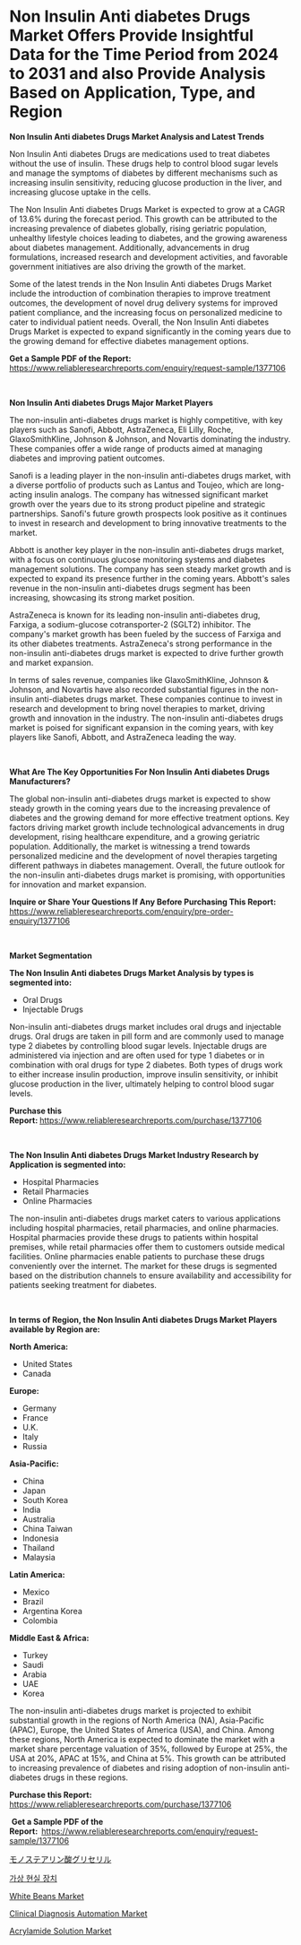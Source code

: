 <p><h1>Non Insulin Anti diabetes Drugs Market Offers Provide Insightful Data for the Time Period from 2024 to 2031 and also Provide Analysis Based on Application, Type, and Region</h1></p><p><strong>Non Insulin Anti diabetes Drugs Market Analysis and Latest Trends</strong></p>
<p><p>Non Insulin Anti diabetes Drugs are medications used to treat diabetes without the use of insulin. These drugs help to control blood sugar levels and manage the symptoms of diabetes by different mechanisms such as increasing insulin sensitivity, reducing glucose production in the liver, and increasing glucose uptake in the cells.</p><p>The Non Insulin Anti diabetes Drugs Market is expected to grow at a CAGR of 13.6% during the forecast period. This growth can be attributed to the increasing prevalence of diabetes globally, rising geriatric population, unhealthy lifestyle choices leading to diabetes, and the growing awareness about diabetes management. Additionally, advancements in drug formulations, increased research and development activities, and favorable government initiatives are also driving the growth of the market.</p><p>Some of the latest trends in the Non Insulin Anti diabetes Drugs Market include the introduction of combination therapies to improve treatment outcomes, the development of novel drug delivery systems for improved patient compliance, and the increasing focus on personalized medicine to cater to individual patient needs. Overall, the Non Insulin Anti diabetes Drugs Market is expected to expand significantly in the coming years due to the growing demand for effective diabetes management options.</p></p>
<p><strong>Get a Sample PDF of the Report:&nbsp;</strong> <a href="https://www.reliableresearchreports.com/enquiry/request-sample/1377106">https://www.reliableresearchreports.com/enquiry/request-sample/1377106</a></p>
<p>&nbsp;</p>
<p><strong>Non Insulin Anti diabetes Drugs Major Market Players</strong></p>
<p><p>The non-insulin anti-diabetes drugs market is highly competitive, with key players such as Sanofi, Abbott, AstraZeneca, Eli Lilly, Roche, GlaxoSmithKline, Johnson & Johnson, and Novartis dominating the industry. These companies offer a wide range of products aimed at managing diabetes and improving patient outcomes.</p><p>Sanofi is a leading player in the non-insulin anti-diabetes drugs market, with a diverse portfolio of products such as Lantus and Toujeo, which are long-acting insulin analogs. The company has witnessed significant market growth over the years due to its strong product pipeline and strategic partnerships. Sanofi's future growth prospects look positive as it continues to invest in research and development to bring innovative treatments to the market.</p><p>Abbott is another key player in the non-insulin anti-diabetes drugs market, with a focus on continuous glucose monitoring systems and diabetes management solutions. The company has seen steady market growth and is expected to expand its presence further in the coming years. Abbott's sales revenue in the non-insulin anti-diabetes drugs segment has been increasing, showcasing its strong market position.</p><p>AstraZeneca is known for its leading non-insulin anti-diabetes drug, Farxiga, a sodium-glucose cotransporter-2 (SGLT2) inhibitor. The company's market growth has been fueled by the success of Farxiga and its other diabetes treatments. AstraZeneca's strong performance in the non-insulin anti-diabetes drugs market is expected to drive further growth and market expansion.</p><p>In terms of sales revenue, companies like GlaxoSmithKline, Johnson & Johnson, and Novartis have also recorded substantial figures in the non-insulin anti-diabetes drugs market. These companies continue to invest in research and development to bring novel therapies to market, driving growth and innovation in the industry. The non-insulin anti-diabetes drugs market is poised for significant expansion in the coming years, with key players like Sanofi, Abbott, and AstraZeneca leading the way.</p></p>
<p>&nbsp;</p>
<p><strong>What Are The Key Opportunities For Non Insulin Anti diabetes Drugs Manufacturers?</strong></p>
<p><p>The global non-insulin anti-diabetes drugs market is expected to show steady growth in the coming years due to the increasing prevalence of diabetes and the growing demand for more effective treatment options. Key factors driving market growth include technological advancements in drug development, rising healthcare expenditure, and a growing geriatric population. Additionally, the market is witnessing a trend towards personalized medicine and the development of novel therapies targeting different pathways in diabetes management. Overall, the future outlook for the non-insulin anti-diabetes drugs market is promising, with opportunities for innovation and market expansion.</p></p>
<p><strong>Inquire or Share Your Questions If Any Before Purchasing This Report:</strong> <a href="https://www.reliableresearchreports.com/enquiry/pre-order-enquiry/1377106">https://www.reliableresearchreports.com/enquiry/pre-order-enquiry/1377106</a></p>
<p>&nbsp;</p>
<p><strong>Market Segmentation</strong></p>
<p><strong>The Non Insulin Anti diabetes Drugs Market Analysis by types is segmented into:</strong></p>
<p><ul><li>Oral Drugs</li><li>Injectable Drugs</li></ul></p>
<p><p>Non-insulin anti-diabetes drugs market includes oral drugs and injectable drugs. Oral drugs are taken in pill form and are commonly used to manage type 2 diabetes by controlling blood sugar levels. Injectable drugs are administered via injection and are often used for type 1 diabetes or in combination with oral drugs for type 2 diabetes. Both types of drugs work to either increase insulin production, improve insulin sensitivity, or inhibit glucose production in the liver, ultimately helping to control blood sugar levels.</p></p>
<p><strong>Purchase this Report:&nbsp;</strong><a href="https://www.reliableresearchreports.com/purchase/1377106">https://www.reliableresearchreports.com/purchase/1377106</a></p>
<p>&nbsp;</p>
<p><strong>The Non Insulin Anti diabetes Drugs Market Industry Research by Application is segmented into:</strong></p>
<p><ul><li>Hospital Pharmacies</li><li>Retail Pharmacies</li><li>Online Pharmacies</li></ul></p>
<p><p>The non-insulin anti-diabetes drugs market caters to various applications including hospital pharmacies, retail pharmacies, and online pharmacies. Hospital pharmacies provide these drugs to patients within hospital premises, while retail pharmacies offer them to customers outside medical facilities. Online pharmacies enable patients to purchase these drugs conveniently over the internet. The market for these drugs is segmented based on the distribution channels to ensure availability and accessibility for patients seeking treatment for diabetes.</p></p>
<p>&nbsp;</p>
<p><strong>In terms of Region, the Non Insulin Anti diabetes Drugs Market Players available by Region are:</strong></p>
<p>
    <p> <strong> North America: </strong>
        <ul>
            <li>United States</li>
            <li>Canada</li>
        </ul>
        </p> 
    <p> <strong> Europe: </strong>
        <ul>
            <li>Germany</li>
            <li>France</li>
            <li>U.K.</li>
            <li>Italy</li>
            <li>Russia</li>
        </ul>
        </p> 
    <p> <strong> Asia-Pacific: </strong>
        <ul>
            <li>China</li>
            <li>Japan</li>
            <li>South Korea</li>
            <li>India</li>
            <li>Australia</li>
            <li>China Taiwan</li>
            <li>Indonesia</li>
            <li>Thailand</li>
            <li>Malaysia</li>
        </ul>
        </p> 
    <p> <strong> Latin America: </strong>
        <ul>
            <li>Mexico</li>
            <li>Brazil</li>
            <li>Argentina Korea</li>
            <li>Colombia</li>
        </ul>
        </p> 
    <p> <strong> Middle East & Africa: </strong>
        <ul>
            <li>Turkey</li>
            <li>Saudi</li>
            <li>Arabia</li>
            <li>UAE</li>
            <li>Korea</li>
        </ul>
    </p>
    </p>
<p><p>The non-insulin anti-diabetes drugs market is projected to exhibit substantial growth in the regions of North America (NA), Asia-Pacific (APAC), Europe, the United States of America (USA), and China. Among these regions, North America is expected to dominate the market with a market share percentage valuation of 35%, followed by Europe at 25%, the USA at 20%, APAC at 15%, and China at 5%. This growth can be attributed to increasing prevalence of diabetes and rising adoption of non-insulin anti-diabetes drugs in these regions.</p></p>
<p><strong>Purchase this Report: </strong><a href="https://www.reliableresearchreports.com/purchase/1377106">https://www.reliableresearchreports.com/purchase/1377106</a></p>
<p>&nbsp;<strong>Get a Sample PDF of the Report:&nbsp;&nbsp;</strong><a href="https://www.reliableresearchreports.com/enquiry/request-sample/1377106">https://www.reliableresearchreports.com/enquiry/request-sample/1377106</a></p>
<p><strong></strong></p>
<p><p><a href="https://medium.com/@valdineaxsouza/%E3%82%B0%E3%83%AA%E3%82%BB%E3%83%AA%E3%83%AB%E3%83%A2%E3%83%8E%E3%82%B9%E3%83%86%E3%82%A2%E3%83%AC%E3%83%BC%E3%83%88%E5%B8%82%E5%A0%B4%E8%A6%8F%E6%A8%A1%E3%81%A8%E5%B8%82%E5%A0%B4%E5%8B%95%E5%90%91-%E5%AE%8C%E5%85%A8%E3%81%AA%E7%94%A3%E6%A5%AD%E6%A6%82%E8%A6%81-2024%E5%B9%B4%E3%81%8B%E3%82%892031%E5%B9%B4-f6877a70e943">モノステアリン酸グリセリル</a></p><p><a href="https://medium.com/@deanwytalter456/%EA%B0%80%EC%83%81-%ED%98%84%EC%8B%A4-%EC%9E%A5%EC%B9%98-%EC%8B%9C%EC%9E%A5-%EC%A0%84%EB%A7%9D-%EC%82%B0%EC%97%85-%EA%B0%9C%EC%9A%94-%EB%B0%8F-%EC%98%88%EC%B8%A1-2024%EB%85%84%EB%B6%80%ED%84%B0-2031%EB%85%84%EA%B9%8C%EC%A7%80-5f00a2ab3e5b">가상 현실 장치</a></p><p><a href="https://view.publitas.com/reportprime-1/global-white-beans-market-size-and-market-trends-insights-and-projections-from-2024-to-2031/">White Beans Market</a></p><p><a href="https://github.com/moyahfrancoestellec51j635wcx/Market-Research-Report-List-1/blob/main/clinical-diagnosis-automation-market.md">Clinical Diagnosis Automation Market</a></p><p><a href="https://view.publitas.com/reportprime-1/acrylamide-solution-market-offer-valuable-insights-into-market-size-market-share-market-trends-and-projections-spanning-from-2024-to-2031/">Acrylamide Solution Market</a></p></p>